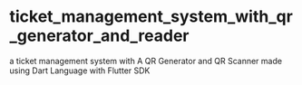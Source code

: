 # ticket_management_system_with_qr_generator_and_reader

a ticket management system with
A QR Generator and QR Scanner made using Dart Language with Flutter SDK

